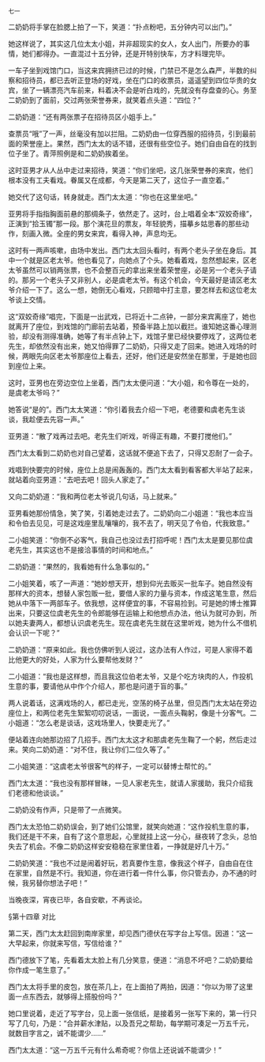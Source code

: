     七一 

   二奶奶将手掌在脸腮上拍了一下，笑道：“扑点粉吧，五分钟内可以出门。”

   她这样说了，其实这几位太太小姐，并非超现实的女人，女人出门，所要办的事情，她们都得办。一直混过十五分钟，还是开特别快车，方才料理完毕。

   一车子坐到戏馆门口，当这来宾拥挤已过的时候，门禁已不是怎么森严，半数的纠察和招待员，都已去听正登场的好戏，坐在门口的收票员，遥遥望到四位华贵的女宾，坐了一辆漂亮汽车前来，料着决不会是听白戏的，先就没有存盘查的心。务至二奶奶到了面前，交过两张荣誉券来，就笑着点头道：“四位？”

   二奶奶道：“还有两张票子在招待员区小姐手上。”

   查票员“哦”了一声，丝毫没有加以拦阻。二奶奶由一位穿西服的招待员，引到最前面的荣誉座上。果然，西门太太的话不错，还很有些空位子。她们自由自在的找到位子坐了。青萍照例是和二奶奶挨着坐。

   这时亚男才从人丛中走过来招待，笑道：“你们坐吧，这几张荣誉券的来宾，他们根本没有工夫看戏。眷属又在成都，今天是第二天了，这位子一直空着。”

   她交代了这句话，转身就走。西门太太道：“你也在这里坐吧。”

   亚男将手指指胸面前悬的那绸条子，依然走了。这时，台上唱着全本“双姣奇缘”，正演到“拾玉镯”那一段。那个演花旦的票友，年轻貌秀，描摹乡姑思春的那些动作，刻画入微。全座的男女来宾，看得入神，声息均无。

   这时有一两声咳嗽，由场中发出。西门太太回头看时，有两个老头子坐在身后。其中一个就是区老太爷。他也看见了，向她点了个头。她看着戏，忽然想起来，区老太爷虽然可以销两张票，也不会整百元的拿出来坐着荣誉座，必是另一个老头子请的。那另一个老头子又非别人，必是虞老太爷。有这个机会，今天最好是请区老太爷介绍一下了。这么一想，她倒无心看戏，只顾暗中打主意，要怎样去和这位老太爷谈上交情。

   这“双姣奇缘”唱完，下面是一出武戏，已将近十二点钟，一部分来宾离座了，她也就离开了座位，到戏馆的门廊前去站着，预备半路上加以截拦。谁知她这番心理测验，却没有测得准确，她等了有半点钟上下，戏馆子里已经快要停戏了，这两位老先生，却依然没有出来，她又怕得罪了二奶奶，只得又走了回来。她进入戏场的时候，两眼先向区老太爷那座位上看去，还好，他们还是安然坐在那里，于是她也回到座位上来。

   这时，亚男也在旁边空位上坐着，西门太太便问道：“大小姐，和令尊在一处的，是虞老太爷吗？”

   她答说“是的”。西门太太笑道：“你引着我去介绍一下吧，老德要和虞老先生谈谈，我趁便去先容一声。”

   亚男道：“散了戏再过去吧。老先生们听戏，听得正有趣，不要打搅他们。”

   西门太太看到二奶奶也对自己望着，这话就不便追下去了，只得又忍耐了一会子。

   戏唱到快要完的时候，座位上总是闹轰轰的。西门太太看到看客都大半站了起来，就站着向亚男道：“去吧去吧！回头人家走了。”

   又向二奶奶道：“我和两位老太爷说几句话，马上就来。”

   亚男看她那份情急，笑了笑，引着她走过去了。二奶奶向二小姐道：“我也本应当和令伯去见见，可是这戏座里乱嚷嚷的，我不去了，明天见了令伯，代我致意。”

   二小姐笑道：“你倒不必客气，我自己也没过去打招呼呢！西门太太是要见那位虞老先生，其实这也不是接洽事情的时间和地点。”

   二奶奶道：“果然的，我看她有什么急事似的。”

   二小姐笑着，咳了一声道：“她妙想天开，想到仰光去贩买一批车子。她自然没有那样大的资本，想替人家包贩一批，要借人家的力量与资本，作成这笔生意，然后她从中落下一两部车子。依我想，这样便宜的事，不容易捡到。可是她的博士推算出来，只要这位虞老先生的令郎能够在运输上和他想点办法，他认为就可办到，所以她夫妻两人，都想认识虞老先生。现在虞老先生就在这里听戏，她为什么不借机会认识一下呢？”

   二奶奶道：“原来如此。我也仿佛听到人说过，这办法有人作过，可是人家得不着比他更大的好处，人家为什么要帮他发财？”

   二小姐道：“我也是这样想，而且我这位伯老太爷，又是个吃方块肉的人，作投机生意的事，要请他从中作个介绍人，那也是问道于盲的事。”

   两人说着话，这满戏场的人，都已走光，空荡的椅子丛里，但见西门太太站在旁边座位上，和两位老先生絮絮叨叨说话，一面说，一面点头鞠躬，像是十分客气。二小姐道：“怎么老是谈话，这戏场里人，快要走光了。”

   便站着连向她那边招了几招手。西门太太这才和那虞老先生鞠了一个躬，然后走过来。笑向二奶奶道：“对不住，我让你们二位久等了。”

   二小姐笑道：“这虞老太爷很客气的样子，一定可以替博士帮忙的。”

   西门太太道：“我也没有那样冒昧，一见人家老先生，就请人家援助，我只介绍我们老德和他谈谈。”

   二奶奶没有作声，只是带了一点微笑。

   西门太太恐怕二奶奶误会，到了她们公馆里，就笑向她道：“这作投机生意的事，我们还是干不来，自有了这个意思起，心里就挂上这一分心，昼夜转了念头，总怕失去了机会。不像二奶奶这样安安稳稳在家里住着，一挣就是好几十万。”

   二奶奶笑道：“我也不过是闹着好玩，若真要作生意，像我这个样子，自由自在住在家里，自然是不行。我知道，你在进行着一件什么事，你只管去办，办不通的时候，我另替你想法子吧！”

   当晚夜深，宵夜已毕，各自安歇，不再谈论。

   §第十四章 对比

   第二天，西门太太赶回到南岸家里，却见西门德伏在写字台上写信。因道：“这一大早起来，你就来写信，写信给谁？”

   西门德放下了笔，先看着太太脸上有几分笑意，便道：“消息不坏吧？二奶奶要给你作成一笔生意了。”

   西门太太将手里的皮包，放在茶几上，在上面拍了两拍，因道：“你以为带了这里面一点东西去，就够得上搭股份吗？”

   她口里说着，走近了写字台，见上面一张信纸，是接着另一张写下来的，第一行只写了几句，乃是：“合并薪水津贴，以及吾兄之帮助，每学期可凑足一万五千元，就数目字言之，诚不能谓少……”

   西门太太道：“这一万五千元有什么希奇呢？你信上还说诚不能谓少！”

